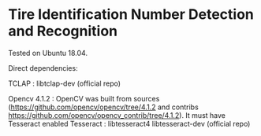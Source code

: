 # Tire Identification Number Detection and Recognition

Tested on Ubuntu 18.04.

Direct dependencies:

TCLAP : libtclap-dev (official repo)

Opencv 4.1.2 :
OpenCV was built from sources (https://github.com/opencv/opencv/tree/4.1.2 and contribs https://github.com/opencv/opencv_contrib/tree/4.1.2).
It must have Tesseract enabled
Tesseract : libtesseract4 libtesseract-dev  (official repo)
